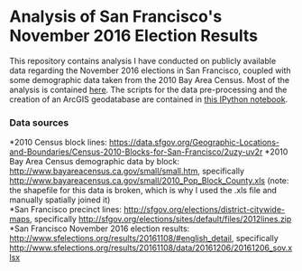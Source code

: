 # Analysis of San Francisco's November 2016 Election Results

This repository contains analysis I have conducted on publicly available data regarding the November 2016 elections in San Francisco, coupled with some demographic data taken from the 2010 Bay Area Census. Most of the analysis is contained [here](./election_analysis.md). The scripts for the data pre-processing and the creation of an ArcGIS geodatabase are contained in [this IPython notebook](./geodatabase_from_source_data.ipynb).

### Data sources
*2010 Census block lines: https://data.sfgov.org/Geographic-Locations-and-Boundaries/Census-2010-Blocks-for-San-Francisco/2uzy-uv2r
*2010 Bay Area Census demographic data by block: http://www.bayareacensus.ca.gov/small/small.htm, specifically http://www.bayareacensus.ca.gov/small/2010_Pop_Block_County.xls (note: the shapefile for this data is broken, which is why I used the .xls file and manually spatially joined it)  
*San Francisco precinct lines: http://sfgov.org/elections/district-citywide-maps, specifically http://sfgov.org/elections/sites/default/files/2012lines.zip  
*San Francisco November 2016 election results: http://www.sfelections.org/results/20161108/#english_detail, specifically http://www.sfelections.org/results/20161108/data/20161206/20161206_sov.xlsx